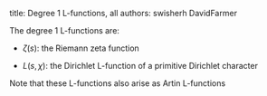 title: Degree 1 L-functions, all
authors:
    swisherh
    DavidFarmer

The degree 1 L-functions are:

- $\zeta(s)$: the Riemann zeta function 

- $L(s, \chi)$: the Dirichlet L-function of a primitive Dirichlet character

Note that these L-functions also arise as Artin L-functions
